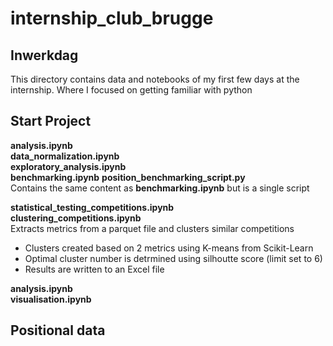 # internship_club_brugge

## Inwerkdag
This directory contains data and notebooks of my first few days at the internship.
Where I focused on getting familiar with python

## Start Project 
**analysis.ipynb**    
**data_normalization.ipynb**  
**exploratory_analysis.ipynb**  
**benchmarking.ipynb**
**position_benchmarking_script.py**  
Contains the same content as __benchmarking.ipynb__ but is a single script

**statistical_testing_competitions.ipynb**  
**clustering_competitions.ipynb**  
Extracts metrics from a parquet file and clusters similar competitions
- Clusters created based on 2 metrics using K-means from Scikit-Learn
- Optimal cluster number is detrmined using silhoutte score (limit set to 6)
- Results are written to an Excel file

**analysis.ipynb**  
**visualisation.ipynb**  

## Positional data 